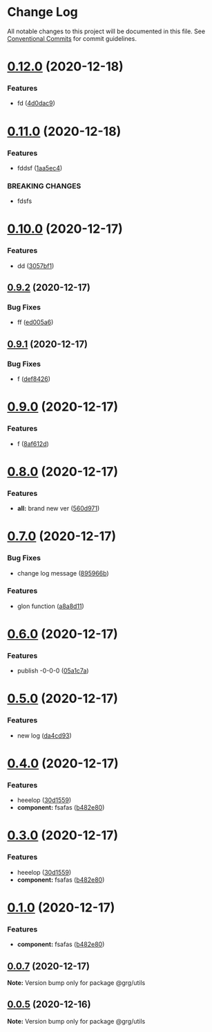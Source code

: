 # Change Log

All notable changes to this project will be documented in this file.
See [Conventional Commits](https://conventionalcommits.org) for commit guidelines.

# [0.12.0](https://github.com/swaysun/monorepo/compare/@grg/utils@0.11.0...@grg/utils@0.12.0) (2020-12-18)

### Features

- fd ([4d0dac9](https://github.com/swaysun/monorepo/commit/4d0dac9604cf4f515fdaa5f64c541a68161328ba))

# [0.11.0](https://github.com/swaysun/monorepo/compare/@grg/utils@0.10.0...@grg/utils@0.11.0) (2020-12-18)

### Features

- fddsf ([1aa5ec4](https://github.com/swaysun/monorepo/commit/1aa5ec4e61f0868b0133de869398e644bb755cf5))

### BREAKING CHANGES

- fdsfs

# [0.10.0](https://github.com/swaysun/monorepo/compare/@grg/utils@0.9.2...@grg/utils@0.10.0) (2020-12-17)

### Features

- dd ([3057bf1](https://github.com/swaysun/monorepo/commit/3057bf134f896cb97a149afd87b5686b4e0a7e77))

## [0.9.2](https://github.com/swaysun/monorepo/compare/@grg/utils@0.9.1...@grg/utils@0.9.2) (2020-12-17)

### Bug Fixes

- ff ([ed005a6](https://github.com/swaysun/monorepo/commit/ed005a68ce898a4ef19a330b1d2007099a9ead2c))

## [0.9.1](https://github.com/swaysun/monorepo/compare/@grg/utils@0.9.0...@grg/utils@0.9.1) (2020-12-17)

### Bug Fixes

- f ([def8426](https://github.com/swaysun/monorepo/commit/def84269726aeafb59653c8ca0cbbc10b0866ca4))

# [0.9.0](https://github.com/swaysun/monorepo/compare/@grg/utils@0.8.0...@grg/utils@0.9.0) (2020-12-17)

### Features

- f ([8af612d](https://github.com/swaysun/monorepo/commit/8af612da0236d880340d3b21925c227388934960))

# [0.8.0](https://github.com/swaysun/monorepo/compare/@grg/utils@0.7.0...@grg/utils@0.8.0) (2020-12-17)

### Features

- **all:** brand new ver ([560d971](https://github.com/swaysun/monorepo/commit/560d9714fa8865089ef5c1a5289ca1d3c6f7b36b))

# [0.7.0](https://github.com/swaysun/monorepo/compare/@grg/utils@0.6.0...@grg/utils@0.7.0) (2020-12-17)

### Bug Fixes

- change log message ([895966b](https://github.com/swaysun/monorepo/commit/895966b2703dd5fcee2714efa6ec5a2a174d031f))

### Features

- glon function ([a8a8d11](https://github.com/swaysun/monorepo/commit/a8a8d1177f5e76c5a06541ea29f84d5da0bd3776))

# [0.6.0](https://github.com/swaysun/monorepo/compare/@grg/utils@0.5.0...@grg/utils@0.6.0) (2020-12-17)

### Features

- publish -0-0-0 ([05a1c7a](https://github.com/swaysun/monorepo/commit/05a1c7a7a7229a58fa13cf458c0a99ca3f1f3560))

# [0.5.0](https://github.com/swaysun/monorepo/compare/@grg/utils@0.4.0...@grg/utils@0.5.0) (2020-12-17)

### Features

- new log ([da4cd93](https://github.com/swaysun/monorepo/commit/da4cd93e677857294fd713312b1e0b260b0e0088))

# [0.4.0](https://github.com/swaysun/monorepo/compare/@grg/utils@0.0.11...@grg/utils@0.4.0) (2020-12-17)

### Features

- heeelop ([30d1559](https://github.com/swaysun/monorepo/commit/30d155992bd7e68deb05fb8e3e5329837b53280e))
- **component:** fsafas ([b482e80](https://github.com/swaysun/monorepo/commit/b482e8002266fde00a91715d227c75580a53f822))

# [0.3.0](https://github.com/swaysun/monorepo/compare/@grg/utils@0.0.11...@grg/utils@0.3.0) (2020-12-17)

### Features

- heeelop ([30d1559](https://github.com/swaysun/monorepo/commit/30d155992bd7e68deb05fb8e3e5329837b53280e))
- **component:** fsafas ([b482e80](https://github.com/swaysun/monorepo/commit/b482e8002266fde00a91715d227c75580a53f822))

# [0.1.0](https://github.com/swaysun/monorepo/compare/@grg/utils@0.0.11...@grg/utils@0.1.0) (2020-12-17)

### Features

- **component:** fsafas ([b482e80](https://github.com/swaysun/monorepo/commit/b482e8002266fde00a91715d227c75580a53f822))

## [0.0.7](https://github.com/swaysun/monorepo/compare/@grg/utils@0.0.6...@grg/utils@0.0.7) (2020-12-17)

**Note:** Version bump only for package @grg/utils

## [0.0.5](https://github.com/swaysun/monorepo/compare/@grg/utils@0.0.4...@grg/utils@0.0.5) (2020-12-16)

**Note:** Version bump only for package @grg/utils
